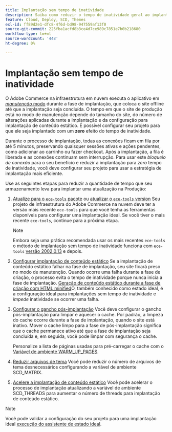 ```yaml
---
title: Implantação sem tempo de inatividade
description: Saiba como reduzir o tempo de inatividade geral ao implantar o Adobe Commerce em projetos de infraestrutura em nuvem.
feature: Cloud, Deploy, SCD, Themes
exl-id: ff89d2e1-dfc8-4f6d-bd98-947559af13f0
source-git-commit: 225fba1acfd8b3ce4d7ce989c7851e7b0b218680
workflow-type: tm+mt
source-wordcount: '448'
ht-degree: 0%

---
```


# Implantação sem tempo de inatividade

O Adobe Commerce na infraestrutura em nuvem executa o aplicativo em [_manutenção_ modo](https://experienceleague.adobe.com/docs/commerce-operations/configuration-guide/setup/application-modes.html#production-mode) durante a fase de implantação, que coloca o site offline até que a implantação seja concluída. O tempo em que o site de produção está no modo de manutenção depende do tamanho do site, do número de alterações aplicadas durante a implantação e da configuração para implantação de conteúdo estático. É possível configurar seu projeto para que ele seja implantado com um **zero** efeito do tempo de inatividade.

Durante o processo de implantação, todas as conexões ficam em fila por até 5 minutos, preservando quaisquer sessões ativas e ações pendentes, como adicionar ao carrinho ou fazer checkout. Após a implantação, a fila é liberada e as conexões continuam sem interrupção. Para usar este _bloqueio de conexão_ para o seu benefício e reduzir a implantação para _zero_ tempo de inatividade, você deve configurar seu projeto para usar a estratégia de implantação mais eficiente.

Use as seguintes etapas para reduzir a quantidade de tempo que seu armazenamento leva para implantar uma atualização na Produção:

1. [Atualize para o `ece-tools` pacote](../dev-tools/install-package.md) ou [atualizar o `ece-tools` version](../dev-tools/update-package.md)
Seu projeto de infraestrutura do Adobe Commerce na nuvem deve ter a versão mais recente `ece-tools` para que você tenha as ferramentas disponíveis para configurar uma implantação ideal. Se você tiver o mais recente `ece-tools`, continue para a próxima etapa.

   >[!NOTE]
   >
   >Embora seja uma prática recomendada usar os mais recentes `ece-tools` o método de implantação sem tempo de inatividade funciona com `ece-tools` [versão 2002.0.13](../release-notes/cloud-release-archive.md#v2002013) e depois.

1. [Configurar implantação de conteúdo estático](static-content.md)
Se a implantação de conteúdo estático falhar na fase de implantação, seu site ficará preso no modo de manutenção. Quando ocorre uma falha durante a fase de criação, o processo evita o tempo de inatividade porque nunca inicia a fase de implantação. [Geração de conteúdo estático durante a fase de criação com HTML minified](static-content.md#setting-the-scd-on-build)O, também conhecido como estado ideal, é a configuração ideal para implantações sem tempo de inatividade e _impede_ inatividade se ocorrer uma falha.

1. [Configurar o gancho pós-implantação](../application/hooks-property.md)
Você deve configurar o gancho pós-implantação para limpar e aquecer o cache. Por padrão, a limpeza do cache ocorre durante a fase de implantação, quando o site está inativo. Mover o cache limpo para a fase de pós-implantação significa que o cache permanece ativo até que a fase de implantação seja concluída e, em seguida, você pode limpar com segurança o cache.

   Personalize a lista de páginas usadas para pré-carregar o cache com o [Variável de ambiente WARM_UP_PAGES](../environment/variables-post-deploy.md#warmuppages).

1. [Reduzir arquivos de tema](../environment/variables-deploy.md#scdmatrix)
Você pode reduzir o número de arquivos de tema desnecessários configurando a variável de ambiente SCD\_MATRIX.

1. [Acelere a implantação de conteúdo estático](../environment/variables-deploy.md#scdthreads)
Você pode acelerar o processo de implantação atualizando a variável de ambiente SCD\_THREADS para aumentar o número de threads para implantação de conteúdo estático.

>[!NOTE]
>
>Você pode validar a configuração do seu projeto para uma implantação ideal [execução do assistente de estado ideal](smart-wizards.md#verifying-an-ideal-configuration).
